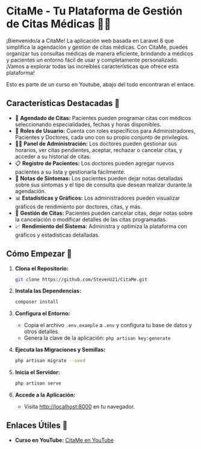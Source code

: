 # CitaMe - Tu Plataforma de Gestión de Citas Médicas 🏥📅

¡Bienvenido/a a CitaMe! La aplicación web basada en Laravel 8 que simplifica la agendación y gestión de citas médicas. Con CitaMe, puedes organizar tus consultas médicas de manera eficiente, brindando a médicos y pacientes un entorno fácil de usar y completamente personalizado. ¡Vamos a explorar todas las increíbles características que ofrece esta plataforma!

Esto es parte de un curso en Youtube, abajo del todo encontraran el enlace.

## Características Destacadas 🚀

- 📅 **Agendado de Citas:** Pacientes pueden programar citas con médicos seleccionando especialidades, fechas y horas disponibles.
- 👤 **Roles de Usuario:** Cuenta con roles específicos para Administradores, Pacientes y Doctores, cada uno con su propio conjunto de privilegios.
- 🧑‍⚕️ **Panel de Administración:** Los doctores pueden gestionar sus horarios, ver citas pendientes, aceptar, rechazar o cancelar citas, y acceder a su historial de citas.
- 📋 **Registro de Pacientes:** Los doctores pueden agregar nuevos pacientes a su lista y gestionarla fácilmente.
- 🤒 **Notas de Síntomas:** Los pacientes pueden dejar notas detalladas sobre sus síntomas y el tipo de consulta que desean realizar durante la agendación.
- 📊 **Estadísticas y Gráficos:** Los administradores pueden visualizar gráficos de rendimiento por doctores, citas, y más.
- 🔄 **Gestión de Citas:** Pacientes pueden cancelar citas, dejar notas sobre la cancelación o modificar detalles de las citas programadas.
- 📈 **Rendimiento del Sistema:** Administra y optimiza la plataforma con gráficos y estadísticas detalladas.

## Cómo Empezar 🏁

1. **Clona el Repositorio:**
   ```bash
   git clone https://github.com/StevenU21/CitaMe.git
   ```

2. **Instala las Dependencias:**
   ```bash
   composer install
   ```

3. **Configura el Entorno:**
   - Copia el archivo `.env.example` a `.env` y configura tu base de datos y otros detalles.
   - Genera la clave de la aplicación: `php artisan key:generate`

4. **Ejecuta las Migraciones y Semillas:**
   ```bash
   php artisan migrate --seed
   ```

5. **Inicia el Servidor:**
   ```bash
   php artisan serve
   ```

6. **Accede a la Aplicación:**
   - Visita [http://localhost:8000](http://localhost:8000) en tu navegador.

## Enlaces Útiles 🔗

- **Curso en YouTube:** [CitaMe en YouTube](https://www.youtube.com/watch?v=XTwtZfxiIlg&list=PLA2JPb2b8Fg50FoUoycL7czIvwci_uppd&pp=iAQB)
